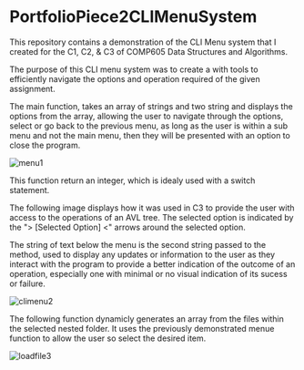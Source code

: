 # PortfolioPiece2CLIMenuSystem

This repository contains a demonstration of the CLI Menu system that I created for the C1, C2, & C3 of COMP605 Data Structures
and Algorithms.

The purpose of this CLI menu system was to create a with tools to efficiently navigate the options and operation required 
of the given assignment.

The main function, takes an array of strings and two string and displays the options from the array, allowing the user to
navigate through the options, select or go back to the previous menu, as long as the user is within a sub menu and not the 
main menu, then they will be presented with an option to close the program.

![menu1](https://github.com/c99999991/PortfolioPiece2CLIMenuSystem/assets/142708292/66e8e531-b93d-40f7-9a27-0c2023e1da10)

This function return an integer, which is idealy used with a switch statement.

The following image displays how it was used in C3 to provide the user with access to the operations of an AVL tree.
The selected option is indicated by the "> [Selected Option] <" arrows around the selected option.

The string of text below the menu is the second string passed to the method, used to display any updates or information
to the user as they interact with the program to provide a better indication of the outcome of an operation, especially 
one with minimal or no visual indication of its sucess or failure.

![climenu2](https://github.com/c99999991/PortfolioPiece2CLIMenuSystem/assets/142708292/cefaf76b-a5f1-42b9-acb8-4d3386079a99)

The following function dynamicly generates an array from the files within the selected nested folder.
It uses the previously demonstrated menue function to allow the user so select the desired item.

![loadfile3](https://github.com/c99999991/PortfolioPiece2CLIMenuSystem/assets/142708292/bd3f40d9-05ab-471d-b9f2-e5df102b0fc1)

